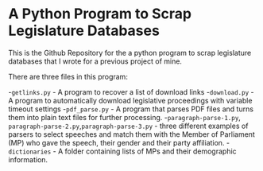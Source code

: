 # A Python Program to Scrap Legislature Databases

This is the Github Repository for the a python program to scrap legislature databases that I wrote for a previous project of mine.

There are three files in this program:

-`getlinks.py` - A program to recover a list of download links
-`download.py` - A program to automatically download legislative proceedings with variable timeout settings
-`pdf_parse.py` - A program that parses PDF files and turns them into plain text files for further processing.
-`paragraph-parse-1.py`, `paragraph-parse-2.py`,`paragraph-parse-3.py` - three different examples of parsers to select speeches and match them with the Member of Parliament (MP) who gave the speech, their gender and their party affiliation.
-`dictionaries` - A folder containing lists of MPs and their demographic information.